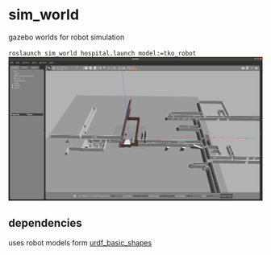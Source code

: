 # sim_world

gazebo worlds for robot simulation


`roslaunch sim_world hospital.launch model:=tko_robot`
![alt text](https://github.com/JosefGst/sim_world/blob/main/images/hospital.png)

## dependencies
uses robot models form [urdf_basic_shapes](https://github.com/JosefGst/urdf_basic_shapes.git)
